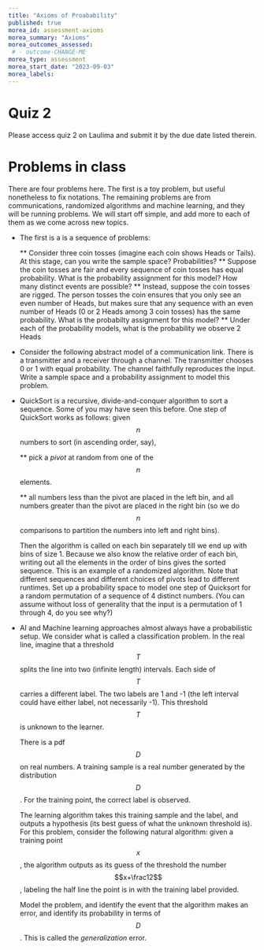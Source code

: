 ```yaml
---
title: "Axioms of Proabability"
published: true
morea_id: assessment-axioms
morea_summary: "Axioms"
morea_outcomes_assessed:
 # - outcome-CHANGE-ME
morea_type: assessment
morea_start_date: "2023-09-03"
morea_labels:
---
```

# Quiz 2

Please access quiz 2 on Laulima and submit it by the due date listed therein.

# Problems in class
There are four problems here. The first is a toy problem, but useful
nonetheless to fix notations. The remaining problems are from
communications, randomized algorithms and machine learning, and they
will be running problems. We will start off simple, and add more to
each of them as we come across new topics. 

* The first is a is a sequence of problems:

   ** Consider three coin tosses (imagine each coin shows Heads or
     Tails). At this stage, can you write the sample space?
     Probabilities?
   ** Suppose the coin tosses are fair and every sequence of coin
     tosses has equal probability. What is the probability assignment
     for this model? How many distinct events are possible?
   ** Instead, suppose the coin tosses are rigged. The person tosses the
     coin ensures that you only see an even number of Heads, but makes
	 sure that any sequence with an even number of Heads (0 or 2 Heads
	 among 3 coin tosses) has the same probability. What is the probabilty
	 assignment for this model?
   ** Under each of the probability models, what is the probability we
     observe 2 Heads

* Consider the following abstract model of a communication
  link. There is a transmitter and a receiver through a channel. The
  transmitter chooses 0 or 1 with equal probability. The channel
  faithfully reproduces the input.  Write a sample space and a
  probability assignment to model this problem.

* QuickSort is a recursive, divide-and-conquer algorithm to sort a
  sequence. Some of you may have seen this before. One step of
  QuickSort works as follows: given $$n$$ numbers to sort (in
  ascending order, say),

	** pick a _pivot_ at random from one of the $$n$$ elements.

	** all numbers less than the pivot are placed in the left bin, and
       all numbers greater than the pivot are placed in the right bin
       (so we do $$n$$ comparisons to partition the numbers into left
       and right bins).

  Then the algorithm is called on each bin separately till we end up
  with bins of size 1. Because we also know the relative order of each
  bin, writing out all the elements in the order of bins gives the
  sorted sequence. This is an example of a randomized algorithm. Note
  that different sequences and different choices of pivots lead to
  different runtimes. Set up a probability space to model one step of
  Quicksort for a random permutation of a sequence of 4 distinct
  numbers. (You can assume without loss of generality that the input
  is a permutation of 1 through 4, do you see why?)

* AI and Machine learning approaches almost always have a
  probabilistic setup. We consider what is called a classification
  problem. In the real line, imagine that a threshold $$T$$ splits the
  line into two (infinite length) intervals. Each side of $$T$$
  carries a different label. The two labels are 1 and -1 (the left
  interval could have either label, not necessarily -1). This
  threshold $$T$$ is unknown to the learner.
  
  There is a pdf $$D$$ on real numbers. A training sample is a real
  number generated by the distribution $$D$$. For the training point,
  the correct label is observed.

  The learning algorithm takes this training sample and the label, and
  outputs a hypothesis (its best guess of what the unknown threshold
  is).  For this problem, consider the following natural algorithm:
  given a training point $$x$$, the algorithm outputs as its guess of
  the threshold the number $$x+\frac12$$, labeling the half line the
  point is in with the training label provided.

  Model the problem, and identify the event that the algorithm makes
  an error, and identify its probability in terms of $$D$$. 
  This is called the _generalization_ error.
  
  







